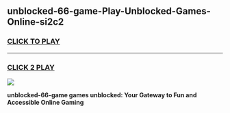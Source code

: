 
## unblocked-66-game-Play-Unblocked-Games-Online-si2c2
<h3>
<a href="https://premium76.site?title=unblocked-66-game&ref=25A">CLICK TO PLAY</a></h3>
<hr>

<h3>
<a href="https://premium76.site?title=unblocked-66-game&ref=25A">CLICK 2 PLAY</a>
  
</h3>

<a href="https://premium76.site?title=unblocked-66-game&ref=25A"><img src="https://clearcache.store/games.png"></a>


**unblocked-66-game games unblocked: Your Gateway to Fun and Accessible Online Gaming**
